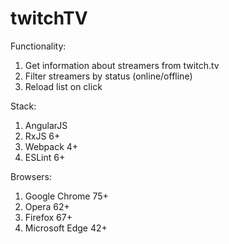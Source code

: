 # twitchTV
Functionality:
1. Get information about streamers from twitch.tv
2. Filter streamers by status (online/offline)
3. Reload list on click

Stack:
1. AngularJS
2. RxJS 6+
3. Webpack 4+
4. ESLint 6+

Browsers:
1. Google Chrome 75+
2. Opera 62+
3. Firefox 67+
4. Microsoft Edge 42+
